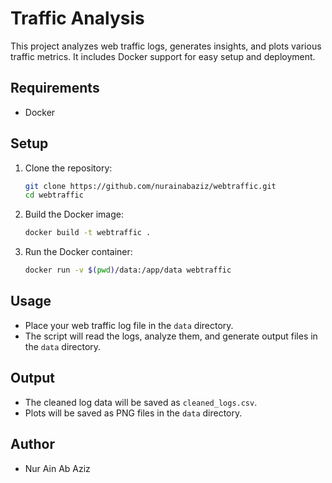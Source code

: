 # Traffic Analysis

This project analyzes web traffic logs, generates insights, and plots various traffic metrics. It includes Docker support for easy setup and deployment.

## Requirements

- Docker

## Setup

1. Clone the repository:
    ```bash
    git clone https://github.com/nurainabaziz/webtraffic.git
    cd webtraffic
    ```

2. Build the Docker image:
    ```bash
    docker build -t webtraffic .
    ```

3. Run the Docker container:
    ```bash
    docker run -v $(pwd)/data:/app/data webtraffic
    ```

## Usage

- Place your web traffic log file in the `data` directory.
- The script will read the logs, analyze them, and generate output files in the `data` directory.

## Output

- The cleaned log data will be saved as `cleaned_logs.csv`.
- Plots will be saved as PNG files in the `data` directory.

## Author

- Nur Ain Ab Aziz
